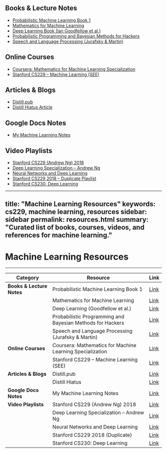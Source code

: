 
## Books & Lecture Notes

- [Probabilistic Machine Learning Book 1](https://probml.github.io/pml-book/book1.html)
- [Mathematics for Machine Learning](https://mml-book.github.io/)
- [Deep Learning Book (Ian Goodfellow et al.)](https://www.deeplearningbook.org/)
- [Probabilistic Programming and Bayesian Methods for Hackers](https://dataorigami.net/Probabilistic-Programming-and-Bayesian-Methods-for-Hackers/)
- [Speech and Language Processing (Jurafsky & Martin)](https://web.stanford.edu/~jurafsky/slp3/)


## Online Courses

- [Coursera: Mathematics for Machine Learning Specialization](https://www.coursera.org/specializations/mathematics-machine-learning?action=enroll)
- [Stanford CS229 – Machine Learning (SEE)](https://see.stanford.edu/course/cs229)


## Articles & Blogs

- [Distill.pub](https://distill.pub/)
- [Distill Hiatus Article](https://distill.pub/2021/distill-hiatus/)


## Google Docs Notes

- [My Machine Learning Notes](https://docs.google.com/document/d/1BXLsqCOW9GuzJae4gs_uP3XBHrd-orsDqoA2TtSHLbI/edit?tab=t.0)


## Video Playlists

- [Stanford CS229 (Andrew Ng) 2018](https://www.youtube.com/playlist?list=PLoROMvodv4rMiGQp3WXShtMGgzqpfVfbU)
- [Deep Learning Specialization – Andrew Ng](https://www.youtube.com/playlist?list=PLkDaE6sCZn6FNC6YRfRQc_FbeQrF8BwGI)
- [Neural Networks and Deep Learning](https://www.youtube.com/playlist?list=PLkDaE6sCZn6GMoA0wbpJLi3t34Gd8l0aK)
- [Stanford CS229 2018 – Duplicate Playlist](https://www.youtube.com/playlist?list=PLoROMvodv4rMiGQp3WXShtMGgzqpfVfbU)
- [Stanford CS230: Deep Learning](https://www.youtube.com/playlist?list=PLoROMvodv4rOABXSygHTsbvUz4G_YQhOb)


---
title: "Machine Learning Resources"
keywords: cs229, machine learning, resources
sidebar: sidebar
permalink: resources.html
summary: "Curated list of books, courses, videos, and references for machine learning."
---

# Machine Learning Resources

---

| Category | Resource | Link |
|----------|----------|------|
| **Books & Lecture Notes** | Probabilistic Machine Learning Book 1 | [Link](https://probml.github.io/pml-book/book1.html) |
|  | Mathematics for Machine Learning | [Link](https://mml-book.github.io/) |
|  | Deep Learning (Goodfellow et al.) | [Link](https://www.deeplearningbook.org/) |
|  | Probabilistic Programming and Bayesian Methods for Hackers | [Link](https://dataorigami.net/Probabilistic-Programming-and-Bayesian-Methods-for-Hackers/) |
|  | Speech and Language Processing (Jurafsky & Martin) | [Link](https://web.stanford.edu/~jurafsky/slp3/) |
| **Online Courses** | Coursera: Mathematics for Machine Learning Specialization | [Link](https://www.coursera.org/specializations/mathematics-machine-learning?action=enroll) |
|  | Stanford CS229 – Machine Learning (SEE) | [Link](https://see.stanford.edu/course/cs229) |
| **Articles & Blogs** | Distill.pub | [Link](https://distill.pub/) |
|  | Distill Hiatus | [Link](https://distill.pub/2021/distill-hiatus/) |
| **Google Docs Notes** | My Machine Learning Notes | [Link](https://docs.google.com/document/d/1BXLsqCOW9GuzJae4gs_uP3XBHrd-orsDqoA2TtSHLbI/edit?tab=t.0) |
| **Video Playlists** | Stanford CS229 (Andrew Ng) 2018 | [Link](https://www.youtube.com/playlist?list=PLoROMvodv4rMiGQp3WXShtMGgzqpfVfbU) |
|  | Deep Learning Specialization – Andrew Ng | [Link](https://www.youtube.com/playlist?list=PLkDaE6sCZn6FNC6YRfRQc_FbeQrF8BwGI) |
|  | Neural Networks and Deep Learning | [Link](https://www.youtube.com/playlist?list=PLkDaE6sCZn6GMoA0wbpJLi3t34Gd8l0aK) |
|  | Stanford CS229 2018 (Duplicate) | [Link](https://www.youtube.com/playlist?list=PLoROMvodv4rMiGQp3WXShtMGgzqpfVfbU) |
|  | Stanford CS230: Deep Learning | [Link](https://www.youtube.com/playlist?list=PLoROMvodv4rOABXSygHTsbvUz4G_YQhOb) |



